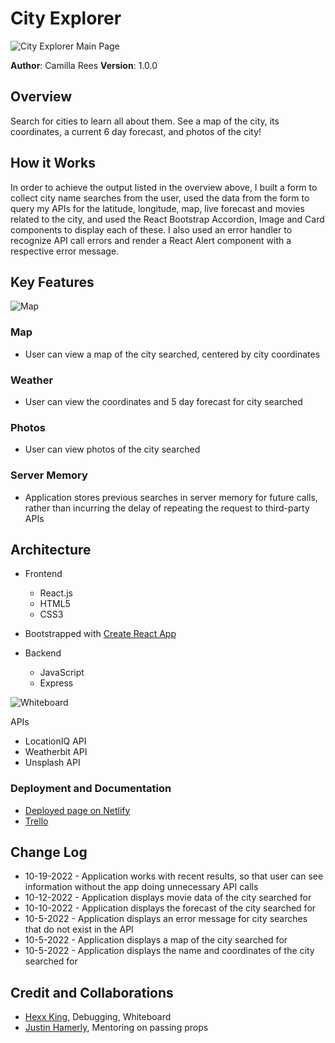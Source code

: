# City Explorer

![City Explorer Main Page](./public/images/city-explorer-main.png)

**Author**: Camilla Rees
**Version**: 1.0.0

## Overview
Search for cities to learn all about them. See a map of the city, its coordinates, a current 6 day forecast, and photos of the city! 

## How it Works

 In order to achieve the output listed in the overview above, I built a form to collect city name searches from the user, used the data from the form to query my APIs for the latitude, longitude, map, live forecast and movies related to the city, and used the React Bootstrap Accordion, Image and Card components to display each of these. I also used an error handler to recognize API call errors and render a React Alert component with a respective error message.

## Key Features

![Map](./public/images/map-2.png)

### Map
- User can view a map of the city searched, centered by city coordinates 

### Weather
- User can view the coordinates and 5 day forecast for city searched

### Photos
- User can view photos of the city searched

### Server Memory
- Application stores previous searches in server memory for future calls, rather than incurring the delay of repeating the request to third-party APIs

## Architecture

- Frontend
    - React.js
    - HTML5
    - CSS3

- Bootstrapped with [Create React App](https://github.com/facebook/create-react-app)

- Backend
    - JavaScript
    - Express

![Whiteboard](./public/images/wireframe.png)

APIs
- LocationIQ API
- Weatherbit API
- Unsplash API

### Deployment and Documentation

- [Deployed page on Netlify](https://301n28-city-explorer.netlify.app/)
- [Trello](https://trello.com/b/UrVXG4Dw/city-explorer)

## Change Log
- 10-19-2022 - Application works with recent results, so that user can see information without the app doing unnecessary API calls
- 10-12-2022 - Application displays movie data of the city searched for
- 10-10-2022 - Application displays the forecast of the city searched for
- 10-5-2022 - Application displays an error message for city searches that do not exist in the API
- 10-5-2022 - Application displays a map of the city searched for
- 10-5-2022 - Application displays the name and coordinates of the city searched for

## Credit and Collaborations
- [Hexx King](https://github.com/HexxKing), Debugging, Whiteboard
- [Justin Hamerly](https://github.com/JustinHamerly), Mentoring on passing props

